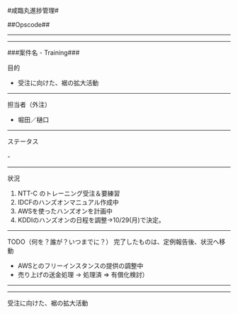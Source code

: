 #咸臨丸進捗管理#

##Opscode##


---
---

###案件名 - Training###


目的

- 受注に向けた、裾の拡大活動

---

担当者（外注）

- 堀田／樋口

---
 
ステータス

-　

---
状況

1. NTT-C のトレーニング受注＆要練習
2. IDCFのハンズオンマニュアル作成中　
3. AWSを使ったハンズオンを計画中
4. KDDIのハンズオンの日程を調整→10/29(月)で決定。

---
TODO（何を？誰が？いつまでに？）
完了したものは、定例報告後、状況へ移動

- AWSとのフリーインスタンスの提供の調整中
- 売り上げの送金処理 → 処理済
=> 有償化検討）


---
---

受注に向けた、裾の拡大活動








